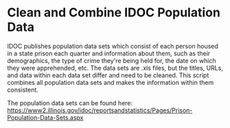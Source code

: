 # Clean and Combine IDOC Population Data

IDOC publishes population data sets which consist of each person housed in a state prison each quarter and information about them, such as their demographics, the type of crime they're being held for, the date on which they were apprehended, etc. The data sets are .xls files, but the titles, URLs, and data within each data set differ and need to be cleaned. This script combines all population data sets and makes the information within them consistent.

The population data sets can be found here: https://www2.illinois.gov/idoc/reportsandstatistics/Pages/Prison-Population-Data-Sets.aspx
